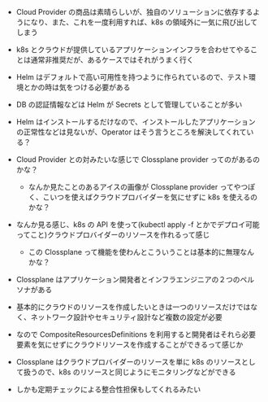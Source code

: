 - Cloud Provider の商品は素晴らしいが、独自のソリューションに依存するようになり、また、これを一度利用すれば、k8s の領域外に一気に飛び出してしまう

- k8s とクラウドが提供しているアプリケーションインフラを合わせてやることは通常非推奨だが、あるケースではそれがうまく行く

- Helm はデフォルトで高い可用性を持つように作られているので、テスト環境とかの時は気をつける必要がある

- DB の認証情報などは Helm が Secrets として管理していることが多い
- Helm はインストールするだけなので、インストールしたアプリケーションの正常性などは見ないが、Operator はそう言うところを解決してくれている？

- Cloud Provider との対みたいな感じで Clossplane provider ってのがあるのかな？

  - なんか見たことのあるアイスの画像が Clossplane provider ってやつぽく、こいつを使えばクラウドプロバイダーを気にせずに k8s を使えるのかな？

- なんか見る感じ、k8s の API を使って(kubectl apply -f とかでデプロイ可能ってこと)クラウドプロバイダーのリソースを作れるって感じ

  - この Clossplane って機能を使わんとこういうことは基本的に無理なんかな？

- Clossplane はアプリケーション開発者とインフラエンジニアの２つのペルソナがある
- 基本的にクラウドのリソースを作成したいときは一つのリソースだけではなく、ネットワーク設計やセキュリティ設計など複数の設定が必要
- なので CompositeResourcesDefinitions を利用すると開発者はそれら必要要素を気にせずにクラウドリソースを作成することができるって感じか

- Clossplane はクラウドプロバイダーのリソースを単に k8s のリソースとして扱うので、k8s のリソースと同じようにモニタリングなどができる
- しかも定期チェックによる整合性担保もしてくれるみたい
